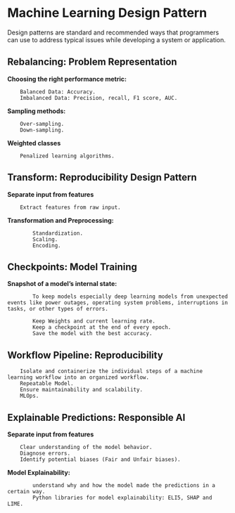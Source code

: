 # Machine Learning Design Pattern
Design patterns are standard and recommended ways that programmers can use to address typical issues while developing a system or application.

## Rebalancing: Problem Representation 
**Choosing the right performance metric:**

    	Balanced Data: Accuracy.
    	Imbalanced Data: Precision, recall, F1 score, AUC.
        
**Sampling methods:**

    	Over-sampling.
    	Down-sampling.
        
**Weighted classes**

        Penalized learning algorithms.
 
## Transform: Reproducibility Design Pattern
**Separate input from features**

        Extract features from raw input.
    
**Transformation and Preprocessing:**

        	Standardization.
        	Scaling.
        	Encoding.

## Checkpoints: Model Training
**Snapshot of a model’s internal state:**

            To keep models especially deep learning models from unexpected events like power outages, operating system problems, interruptions in tasks, or other types of errors.
            
        	Keep Weights and current learning rate.
        	Keep a checkpoint at the end of every epoch.
        	Save the model with the best accuracy.


## Workflow Pipeline: Reproducibility

        Isolate and containerize the individual steps of a machine learning workflow into an organized workflow.
        Repeatable Model.
        Ensure maintainability and scalability.
        MLOps.



## Explainable Predictions: Responsible AI
**Separate input from features**

        Clear understanding of the model behavior.
       	Diagnose errors.
	    Identify potential biases (Fair and Unfair biases).

**Model Explainability:**

           	understand why and how the model made the predictions in a certain way.
           	Python libraries for model explainability: ELI5, SHAP and LIME.
